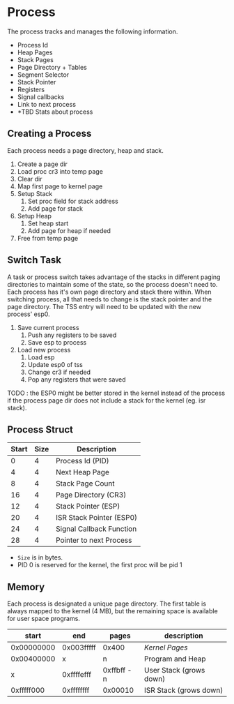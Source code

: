 # Process

The process tracks and manages the following information.

- Process Id
- Heap Pages
- Stack Pages
- Page Directory + Tables
- Segment Selector
- Stack Pointer
- Registers
- Signal callbacks
- Link to next process
- *TBD Stats about process

## Creating a Process

Each process needs a page directory, heap and stack.

1. Create a page dir
2. Load proc cr3 into temp page
3. Clear dir
4. Map first page to kernel page
5. Setup Stack
   1. Set proc field for stack address
   2. Add page for stack
6. Setup Heap
   1. Set heap start
   2. Add page for heap if needed
7. Free from temp page

## Switch Task

A task or process switch takes advantage of the stacks in different paging
directories to maintain some of the state, so the process doesn't need to. Each
process has it's own page directory and stack there within. When switching
process, all that needs to change is the stack pointer and the page directory.
The TSS entry will need to be updated with the new process' esp0.

1. Save current process
   1. Push any registers to be saved
   2. Save esp to process
2. Load new process
   1. Load esp
   2. Update esp0 of tss
   3. Change cr3 if needed
   4. Pop any registers that were saved

TODO : the ESP0 might be better stored in the kernel instead of the process if
the process page dir does not include a stack for the kernel (eg. isr stack).

## Process Struct

| Start | Size | Description              |
| ----- | ---- | ------------------------ |
| 0     | 4    | Process Id (PID)         |
| 4     | 4    | Next Heap Page           |
| 8     | 4    | Stack Page Count         |
| 16    | 4    | Page Directory (CR3)     |
| 12    | 4    | Stack Pointer (ESP)      |
| 20    | 4    | ISR Stack Pointer (ESP0) |
| 24    | 4    | Signal Callback Function |
| 28    | 4    | Pointer to next Process  |

- `Size` is in bytes.
- PID 0 is reserved for the kernel, the first proc will be pid 1

## Memory

Each process is designated a unique page directory. The first table is always
mapped to the kernel (4 MB), but the remaining space is available for user space
programs.

| start      | end        | pages       | description             |
| ---------- | ---------- | ----------- | ----------------------- |
| 0x00000000 | 0x003fffff | 0x400       | _Kernel Pages_          |
| 0x00400000 | x          | n           | Program and Heap        |
| x          | 0xffffefff | 0xffbff - n | User Stack (grows down) |
| 0xfffff000 | 0xffffffff | 0x00010     | ISR Stack (grows down)  |
